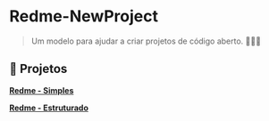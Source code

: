 # Redme-NewProject
> Um modelo para ajudar a criar projetos de código aberto.  🚀🚀🌚

## 📕 Projetos

[**Redme - Simples**](https://github.com/Samuraiflamesf/Redme-NewProject/blob/main/Redme_Simples.md)

[**Redme - Estruturado**](https://github.com/Samuraiflamesf/Redme-NewProject/blob/main/Redme_Estruturado.md)
